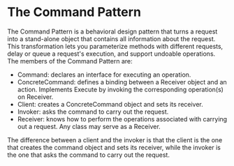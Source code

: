 # The Command Pattern   
The Command Pattern is a behavioral design pattern that turns a request into a stand-alone object that contains all information about the request. This transformation lets you parameterize methods with different requests, delay or queue a request's execution, and support undoable operations.
The members of the Command Pattern are:
- Command: declares an interface for executing an operation.
- ConcreteCommand: defines a binding between a Receiver object and an action. Implements Execute by invoking the corresponding operation(s) on Receiver.
- Client: creates a ConcreteCommand object and sets its receiver.
- Invoker: asks the command to carry out the request.
- Receiver: knows how to perform the operations associated with carrying out a request. Any class may serve as a Receiver.

The difference between a client and the invoker is that the client is the one that creates the command object and sets its receiver, while the invoker is the one that asks the command to carry out the request.